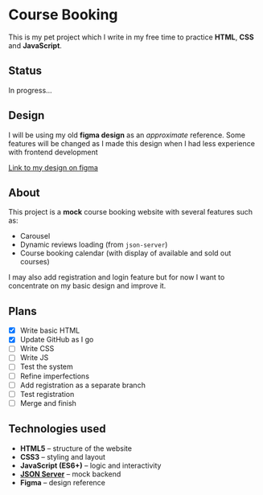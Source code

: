 # Course Booking
This is my pet project which I write in my free time to practice **HTML**, **CSS** and **JavaScript**.

## Status
In progress...

## Design
I will be using my old **figma design** as an *approximate* reference. Some features will be changed as I made this design when I had less experience with frontend development

[Link to my design on figma](https://www.figma.com/design/8ryiOzoqtBdeDIqmVK78Sh/Lab1?node-id=0-1&t=pJXFw8p939HH3DNR-1)


## About
This project is a **mock** course booking website with several features such as:
- Carousel
- Dynamic reviews loading (from `json-server`)
- Course booking calendar (with display of available and sold out courses)

I may also add registration and login feature but for now I want to concentrate on my basic design and improve it.

## Plans
- [x] Write basic HTML  
- [x] Update GitHub as I go  
- [ ] Write CSS  
- [ ] Write JS  
- [ ] Test the system
- [ ] Refine imperfections
- [ ] Add registration as a separate branch  
- [ ] Test registration  
- [ ] Merge and finish

## Technologies used
- **HTML5** – structure of the website  
- **CSS3** – styling and layout  
- **JavaScript (ES6+)** – logic and interactivity  
- **[JSON Server](https://github.com/typicode/json-server)** – mock backend
- **Figma** – design reference
